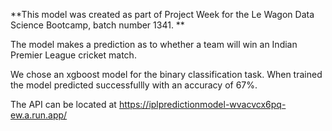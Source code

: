 **This model was created as part of Project Week for the Le Wagon Data Science Bootcamp, batch number 1341. **

The model makes a prediction as to whether a team will win an Indian Premier League cricket match. 

We chose an xgboost model for the binary classification task. When trained the model predicted successfullly with an accuracy of 67%. 

The API can be located at https://iplpredictionmodel-wvacvcx6pq-ew.a.run.app/
